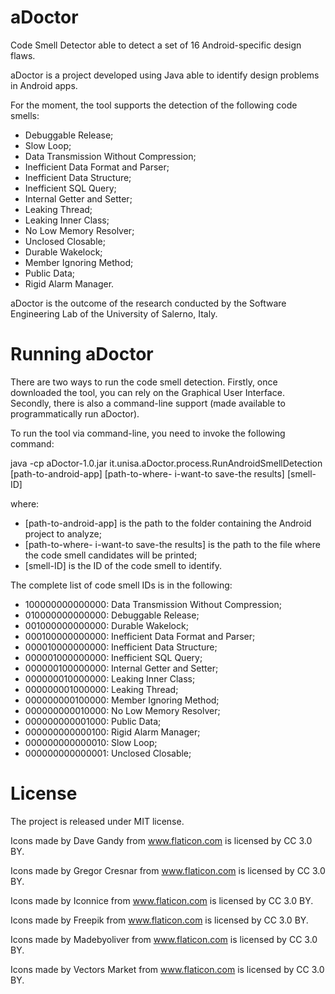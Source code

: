 # aDoctor
Code Smell Detector able to detect a set of 16 Android-specific design flaws.

aDoctor is a project developed using Java able to identify design problems in Android apps.

For the moment, the tool supports the detection of the following code smells:

- Debuggable Release;
- Slow Loop;
- Data Transmission Without Compression;
- Inefficient Data Format and Parser;
- Inefficient Data Structure;
- Inefficient SQL Query;
- Internal Getter and Setter;
- Leaking Thread;
- Leaking Inner Class;
- No Low Memory Resolver;
- Unclosed Closable;
- Durable Wakelock;
- Member Ignoring Method;
- Public Data;
- Rigid Alarm Manager.

aDoctor is the outcome of the research conducted by the Software Engineering Lab of the University of Salerno, Italy.

# Running aDoctor
There are two ways to run the code smell detection. Firstly, once downloaded the tool, you can rely on the Graphical User Interface. Secondly, there is also a command-line support (made available to programmatically run aDoctor). 

To run the tool via command-line, you need to invoke the following command:

java -cp aDoctor-1.0.jar it.unisa.aDoctor.process.RunAndroidSmellDetection [path-to-android-app] [path-to-where- i-want-to save-the results] [smell-ID]

where: 

- [path-to-android-app] is the path to the folder containing the Android project to analyze;
- [path-to-where- i-want-to save-the results] is the path to the file where the code smell candidates will be printed;
- [smell-ID] is the ID of the code smell to identify.

The complete list of code smell IDs is in the following:

- 100000000000000: Data Transmission Without Compression;
- 010000000000000: Debuggable Release;
- 001000000000000: Durable Wakelock;
- 000100000000000: Inefficient Data Format and Parser;
- 000010000000000: Inefficient Data Structure;
- 000001000000000: Inefficient SQL Query;
- 000000100000000: Internal Getter and Setter;
- 000000010000000: Leaking Inner Class;
- 000000001000000: Leaking Thread;
- 000000000100000: Member Ignoring Method;
- 000000000010000: No Low Memory Resolver;
- 000000000001000: Public Data;
- 000000000000100: Rigid Alarm Manager;
- 000000000000010: Slow Loop;
- 000000000000001: Unclosed Closable;

# License
The project is released under MIT license.

Icons made by Dave Gandy from www.flaticon.com is licensed by CC 3.0 BY.

Icons made by Gregor Cresnar from www.flaticon.com is licensed by CC 3.0 BY.

Icons made by Iconnice from www.flaticon.com is licensed by CC 3.0 BY.

Icons made by Freepik from www.flaticon.com is licensed by CC 3.0 BY.

Icons made by Madebyoliver from www.flaticon.com is licensed by CC 3.0 BY.

Icons made by Vectors Market from www.flaticon.com is licensed by CC 3.0 BY.
